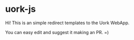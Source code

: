 # uork-js
Hi! This is an simple redirect templates to the Uork WebApp.

You can easy edit and suggest it making an PR. =)
